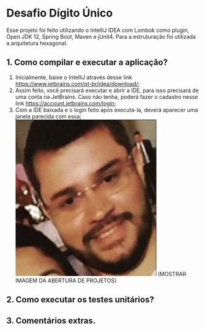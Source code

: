 # Desafio Dígito Único

Esse projeto foi feito utilizando o IntelliJ IDEA com Lombok como plugin, Open JDK 12, Spring Boot, Maven e jUnit4. Para a estruturação foi 
utilizada a arquitetura hexagonal.

## **1. Como compilar e executar a aplicação?**
1. Inicialmente, baixe o IntelliJ através desse link https://www.jetbrains.com/pt-br/idea/download/;
1. Assim feito, você precisará executar e abrir a IDE, para isso precisará de uma conta na JetBrains. Caso não tenha, poderá fazer o cadastro
nesse link https://account.jetbrains.com/login;
1. Com a IDE baixada e o login feito após executá-la, deverá aparecer uma janela parecida com essa;
![Abertura de projetos](/desafio-digito-unico-web-mvc/src/main/resources/static/img/foto_temporaria.jpg)
(MOSTRAR IMAGEM DA ABERTURA DE PROJETOS)

## **2. Como executar os testes unitários?**


## **3. Comentários extras.**